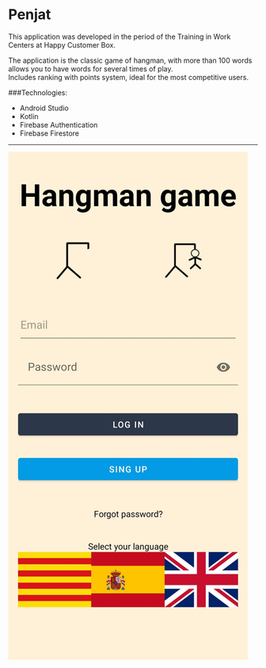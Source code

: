 # Penjat

This application was developed in the period of the Training in Work Centers at Happy Customer Box.

The application is the classic game of hangman, with more than 100 words allows you to have words for several times of play.<br>
Includes ranking with points system, ideal for the most competitive users.

###Technologies:

- Android Studio
- Kotlin
- Firebase Authentication
- Firebase Firestore

---

![Game Screenshot](PenjatScreenshot.jpg)